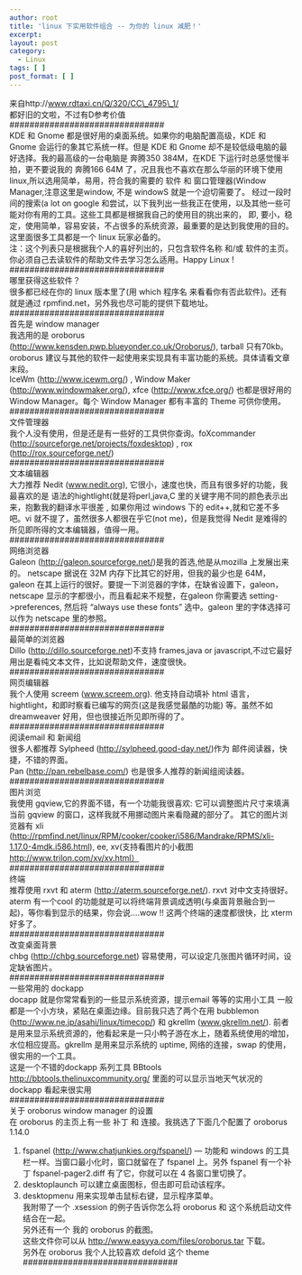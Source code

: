 ```yaml
---
author: root
title: 'linux 下实用软件组合 -- 为你的 linux 减肥！'
excerpt:
layout: post
category:
  - Linux
tags: [ ]
post_format: [ ]
---
```

来自http://www.rdtaxi.cn/Q/320/CC\_4795\_1/  
都好旧的文啦，不过有D参考价值  
###############################  
KDE 和 Gnome 都是很好用的桌面系统。如果你的电脑配置高级，KDE 和 Gnome 会运行的象其它系统一样。但是 KDE 和 Gnome 却不是较低级电脑的最好选择。我的最高级的一台电脑是 奔腾350 384M，在KDE 下运行时总感觉慢半拍，更不要说我的 奔腾166 64M 了，况且我也不喜欢在那么华丽的环境下使用 linux,所以选用简单，易用，符合我的需要的 软件 和 窗口管理器(Window Manager,注意这里是window, 不是 windowS 就是一个迫切需要了。 经过一段时间的搜索(a lot on google 和尝试，以下我列出一些我正在使用，以及其他一些可能对你有用的工具。这些工具都是根据我自己的使用目的挑出来的， 即, 要小，稳定，使用简单，容易安装，不占很多的系统资源，最重要的是达到我使用的目的。这里面很多工具都是一个 linux 玩家必备的。  
注：这个列表只是根据我个人的喜好列出的，只包含软件名称 和/或 软件的主页。你必须自己去读软件的帮助文件去学习怎么适用。Happy Linux !  
###############################  
哪里获得这些软件？  
很多都已经在你的 linux 版本里了(用 which 程序名 来看看你有否此软件)。还有就是通过 rpmfind.net，另外我也尽可能的提供下载地址。  
###############################  
首先是 window manager  
我选用的是 oroborus (http://www.kensden.pwp.blueyonder.co.uk/Oroborus/), tarball 只有70kb。oroborus 建议与其他的软件一起使用来实现具有丰富功能的系统。具体请看文章末段。  
IceWm (http://www.icewm.org/) , Window Maker (http://www.windowmaker.org/), xfce (http://www.xfce.org/) 也都是很好用的 Window Manager。每个 Window Manager 都有丰富的 Theme 可供你使用。  
###############################  
文件管理器  
我个人没有使用，但是还是有一些好的工具供你查询。foXcommander (http://sourceforge.net/projects/foxdesktop) , rox (http://rox.sourceforge.net/)  
###############################  
文本编辑器  
大力推荐 Nedit (www.nedit.org), 它很小，速度也快，而且有很多好的功能，我最喜欢的是 语法的hightlight(就是将perl,java,C 里的关键字用不同的颜色表示出来，抱歉我的翻译水平很差 , 如果你用过 windows 下的 edit++,就和它差不多吧。vi 就不提了，虽然很多人都很在乎它(not me)，但是我觉得 Nedit 是难得的所见即所得的文本编辑器，值得一用。  
###############################  
网络浏览器  
Galeon (http://galeon.sourceforge.net/)是我的首选,他是从mozilla 上发展出来的。 netscape 据说在 32M 内存下比其它的好用，但我的最少也是 64M，galeon 在其上运行的很好。要提一下浏览器的字体，在缺省设置下，galeon，netscape 显示的字都很小，而且看起来不规整，在galeon 你需要选 setting->preferences, 然后将 “always use these fonts” 选中。galeon 里的字体选择可以作为 netscape 里的参照。  
###############################  
最简单的浏览器  
Dillo (http://dillo.sourceforge.net)不支持 frames,java or javascript,不过它最好用出是看纯文本文件，比如说帮助文件，速度很快。  
###############################  
网页编辑器  
我个人使用 screem (www.screem.org). 他支持自动填补 html 语言，hightlight，和即时察看已编写的网页(这是我感觉最酷的功能) 等。虽然不如 dreamweaver 好用，但也很接近所见即所得的了。  
###############################  
阅读email 和 新闻组  
很多人都推荐 Sylpheed (http://sylpheed.good-day.net/)作为 邮件阅读器，快捷，不错的界面。  
Pan (http://pan.rebelbase.com/) 也是很多人推荐的新闻组阅读器。  
###############################  
图片浏览  
我使用 gqview,它的界面不错，有一个功能我很喜欢: 它可以调整图片尺寸来填满当前 gqview 的窗口，这样我就不用挪动图片来看隐藏的部分了。 其它的图片浏览器有 xli (http://rpmfind.net/linux/RPM/cooker/cooker/i586/Mandrake/RPMS/xli-1.17.0-4mdk.i586.html), ee, xv(支持看图片的小截图 http://www.trilon.com/xv/xv.html）  
###############################  
终端  
推荐使用 rxvt 和 aterm (http://aterm.sourceforge.net/). rxvt 对中文支持很好。aterm 有一个cool 的功能就是可以将终端背景调成透明(与桌面背景融合到一起)，等你看到显示的结果，你会说….wow !! 这两个终端的速度都很快，比 xterm 好多了。  
###############################  
改变桌面背景  
chbg (http://chbg.sourceforge.net) 容易使用，可以设定几张图片循环时间，设定缺省图片。  
###############################  
一些常用的 dockapp  
docapp 就是你常常看到的一些显示系统资源，提示email 等等的实用小工具 一般都是一个小方块，紧贴在桌面边缘。目前我只选了两个在用 bubblemon (http://www.ne.jp/asahi/linux/timecop/) 和 gkrellm (www.gkrellm.net/). 前者是用来显示系统资源的，他看起来是一只小鸭子游在水上，随着系统使用的增加，水位相应提高。gkrellm 是用来显示系统的 uptime, 网络的连接，swap 的使用，很实用的一个工具。  
这是一个不错的dockapp 系列工具 BBtools http://bbtools.thelinuxcommunity.org/ 里面的可以显示当地天气状况的dockapp 看起来很实用  
###############################  
关于 oroborus window manager 的设置  
在 oroborus 的主页上有一些 补丁 和 连接。我挑选了下面几个配置了 oroborus 1.14.0  
1. fspanel (http://www.chatjunkies.org/fspanel/) — 功能和 windows 的工具栏一样。当窗口最小化时，窗口就留在了 fspanel 上。另外 fspanel 有一个补丁 fspanel-pager2.diff 有了它，你就可以在 4 各窗口里切换了。  
2. desktoplaunch 可以建立桌面图标，但击即可启动该程序。  
3. desktopmenu 用来实现单击鼠标右键，显示程序菜单。  
我附带了一个 .xsession 的例子告诉你怎么将 oroborus 和 这个系统启动文件结合在一起。  
另外还有一个 我的 oroborus 的截图。  
这些文件你可以从 http://www.easyya.com/files/oroborus.tar 下载。  
另外在 oroborus 我个人比较喜欢 defold 这个 theme  
###############################